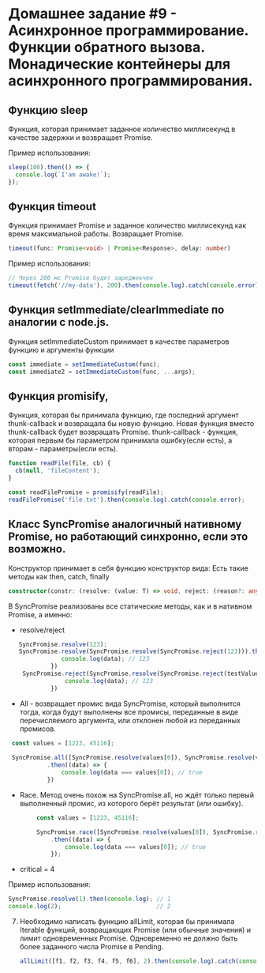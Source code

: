 # Домашнее задание #9 - Асинхронное программирование. Функции обратного вызова. Монадические контейнеры для асинхронного программирования.
## Функцию sleep
Функция, которая принимает заданное количество миллисекунд в качестве задержки и возвращает Promise.

Пример использования:
   ```js
   sleep(100).then(() => {
     console.log(`I'am awake!`);
   });
   ```
   
## Функция timeout
Функция принимает Promise и заданное количество миллисекунд как время максимальной работы. Возвращает Promise. 
```ts
timeout(func: Promise<void> | Promise<Response>, delay: number)
```

Пример использования:

   ```js
   // Через 200 мс Promise будет зареджекчен
   timeout(fetch('//my-data'), 200).then(console.log).catch(console.error);
   ```

## Функция setImmediate/clearImmediate по аналогии с node.js.
Функция setImmediateCustom принимает в качестве параметров функцию и аргументы функции
```js
const immediate = setImmediateCustom(func);
const immediate2 = setImmediateCustom(func, ...args);
```

## Функция promisify, 
 Функция, которая бы принимала функцию, где последний аргумент thunk-callback и возвращала бы  новую функцию. Новая функция вместо thunk-callback будет возвращать   Promise.
 thunk-callback - функция, которая первым бы параметром принимала ошибку(если есть), а вторам - параметры(если есть).

   ```js
   function readFile(file, cb) {
     cb(null, 'fileContent');
   }
   
   const readFilePromise = promisify(readFile);
   readFilePromise('file.txt').then(console.log).catch(console.error);
   ```

## Класс SyncPromise аналогичный нативному Promise, но работающий синхронно, если это возможно.
Конструктор принимает в себя функцию конструктор вида:
Есть такие методы как then, catch, finally
```ts
constructor(constr: (resolve: (value: T) => void, reject: (reason?: any) => void) => void)
```
В SyncPromise реализованы все статические методы, как и в нативном Promise, а именно:

- resolve/reject
```ts
   SyncPromise.resolve(123);
   SyncPromise.resolve(SyncPromise.resolve(SyncPromise.reject(123))).then((data) => {
               console.log(data); // 123
            })
    SyncPromise.reject(SyncPromise.resolve(SyncPromise.reject(testValue))).catch((err) => {
                console.log(data); // 123
            })
```
- All - возвращает промис вида SyncPromise, который выполнится тогда, когда будут выполнены все промисы, переданные в виде перечисляемого аргумента, или отклонен любой из переданных промисов.
 ```ts
  const values = [1223, 45116];
  
  SyncPromise.all([SyncPromise.resolve(values[0]), SyncPromise.resolve(values[1]), values])
            .then((data) => {
                console.log(data === values[0]); // true
            })
```
- Race. Метод очень похож на SyncPromise.all, но ждёт только первый выполненный промис, из которого берёт результат (или ошибку).
```ts
        const values = [1223, 45116];

        SyncPromise.race([SyncPromise.resolve(values[0]), SyncPromise.reject(values[1]), values])
            .then((data) => {
                console.log(data === values[0]); // true
            });
```
- critical = 4

Пример использования:
   ```js
   SyncPromise.resolve(1).then(console.log); // 1
   console.log(2);                           // 2
   ```


7. Необходимо написать функцию allLimit, которая бы принимала Iterable функций, возвращающих Promise (или обычные значения) и лимит одновременных Promise.
   Одновременно не должно быть более заданного числа Promise в Pending.

   ```js
   allLimit([f1, f2, f3, f4, f5, f6], 2).then(console.log).catch(console.error);

